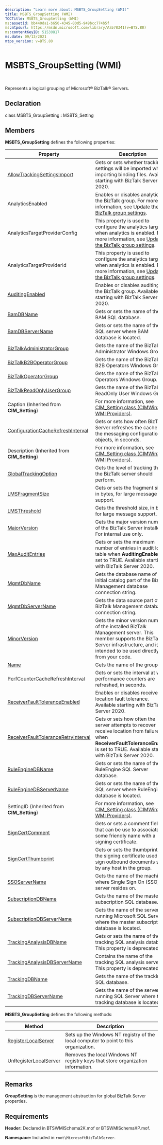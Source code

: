```yaml
---
description: "Learn more about: MSBTS_GroupSetting (WMI)"
title: MSBTS_GroupSetting (WMI)
TOCTitle: MSBTS_GroupSetting (WMI)
ms:assetid: bb440da1-b650-4345-80d5-949bcc774b5f
ms:mtpsurl: https://msdn.microsoft.com/library/Aa578341(v=BTS.80)
ms:contentKeyID: 51530817
ms.date: 09/13/2021
mtps_version: v=BTS.80
---
```


# MSBTS\_GroupSetting (WMI)

 

Represents a logical grouping of Microsoft® BizTalk® Servers.

## Declaration

class MSBTS\_GroupSetting : MSBTS\_Setting

## Members

**MSBTS\_GroupSetting** defines the following properties:

| Property | Description |
| --- | --- |
| [AllowTrackingSettingsImport](msbts-groupsetting-allowtrackingsettingsimport-property-wmi.md) | Gets or sets whether tracking settings will be imported while importing binding files. Available starting with BizTalk Server 2020. |
| AnalyticsEnabled | Enables or disables analytics for the BizTalk group. For more information, see [Update the BizTalk group settings](/biztalk/core/how-to-modify-group-settings). |
| AnalyticsTargetProviderConfig | This property is used to configure the analytics target when analytics is enabled. For more information, see [Update the BizTalk group settings](/biztalk/core/how-to-modify-group-settings). |
| AnalyticsTargetProviderId | This property is used to configure the analytics target when analytics is enabled. For more information, see [Update the BizTalk group settings](/biztalk/core/how-to-modify-group-settings). |
| [AuditingEnabled](msbts-groupsetting-auditingenabled-property-wmi.md) | Enables or disables auditing for the BizTalk group. Available starting with BizTalk Server 2020. |
| [BamDBName](msbts-groupsetting-bamdbname-property-wmi.md) | Gets or sets the name of the BAM SQL database. |
| [BamDBServerName](msbts-groupsetting-bamdbservername-property-wmi.md) | Gets or sets the name of the SQL server where BAM database is located. |
| [BizTalkAdministratorGroup](msbts-groupsetting-biztalkadministratorgroup-property-wmi.md) | Gets the name of the BizTalk Administrator Windows Group. |
| [BizTalkB2BOperatorGroup](msbts-groupsetting-biztalkb2boperatorgroup-property-wmi.md) | Gets the name of the BizTalk B2B Operators Windows Group. |
| [BizTalkOperatorGroup](msbts-groupsetting-biztalkoperatorgroup-property-wmi.md) | Gets the name of the BizTalk Operators Windows Group. |
| [BizTalkReadOnlyUserGroup](msbts-groupsetting-biztalkreadonlyusergroup-property-wmi.md) | Gets the name of the BizTalk ReadOnly User Windows Group. |
| Caption (Inherited from **CIM_Setting**) | For more information, see [CIM_Setting class (CIMWin32 WMI Providers)](/windows/win32/cimwin32prov/cim-setting). |
| [ConfigurationCacheRefreshInterval](msbts-groupsetting-configurationcacherefreshinterval-property-wmi.md) | Gets or sets how often BizTalk Server refreshes the cache of the messaging configuration objects, in seconds. |
| Description (Inherited from **CIM_Setting**) | For more information, see [CIM_Setting class (CIMWin32 WMI Providers)](/windows/win32/cimwin32prov/cim-setting). |
| [GlobalTrackingOption](msbts-groupsetting-globaltrackingoption-property-wmi.md) | Gets the level of tracking that the BizTalk server should perform. |
| [LMSFragmentSize](msbts-groupsetting-lmsfragmentsize-property-wmi.md) | Gets or sets the fragment size, in bytes, for large message support. |
| [LMSThreshold](msbts-groupsetting-lmsthreshold-property-wmi.md) | Gets the threshold size, in bytes, for large message support. |
| [MajorVersion](msbts-groupsetting-majorversion-property-wmi.md) | Gets the major version number of the BizTalk Server installed. For internal use only. |
| [MaxAuditEntries](msbts-groupsetting-maxauditentries-property-wmi.md) | Gets or sets the maximum number of entries in  audit log table when **AuditingEnabled** is set to TRUE. Available starting with BizTalk Server 2020. |
| [MgmtDbName](msbts-groupsetting-mgmtdbname-property-wmi.md) | Gets the database name of the initial catalog part of the BizTalk Management database connection string. |
| [MgmtDbServerName](msbts-groupsetting-mgmtdbservername-property-wmi.md) | Gets the data source part of the BizTalk Management database connection string. |
| [MinorVersion](msbts-groupsetting-minorversion-property-wmi.md) | Gets the minor version number of the installed BizTalk Management server. This member supports the BizTalk Server infrastructure, and isn't intended to be used directly from your code. |
| [Name](msbts-groupsetting-name-property-wmi.md) | Gets the name of the group. |
| [PerfCounterCacheRefreshInterval](msbts-groupsetting-perfcountercacherefreshinterval-property-wmi.md) | Gets or sets the interval at which performance counters are refreshed, in seconds. |
| [ReceiverFaultToleranceEnabled](msbts-groupsetting-receiverfaulttoleranceenabled-property-wmi.md) | Enables or disables receive location fault tolerance. Available starting with BizTalk Server 2020. |
| [ReceiverFaultToleranceRetryInterval](msbts-groupsetting-receiverfaulttoleranceretryinterval-property-wmi.md) | Gets or sets how often the server attempts to recover receive location from failures when **ReceiverFaultToleranceEnabled** is set to TRUE. Available starting with BizTalk Server 2020. |
| [RuleEngineDBName](msbts-groupsetting-ruleenginedbname-property-wmi.md) | Gets or sets the name of the RuleEngine SQL Server database. |
| [RuleEngineDBServerName](msbts-groupsetting-ruleenginedbservername-property-wmi.md) | Gets or sets the name of the SQL server where RuleEngine database is located. |
| SettingID (Inherited from **CIM_Setting**) | For more information, see [CIM_Setting class (CIMWin32 WMI Providers)](/windows/win32/cimwin32prov/cim-setting). |
| [SignCertComment](msbts-groupsetting-signcertcomment-property-wmi.md) | Gets or sets a comment field that can be use to associate some friendly name with a signing certificate. |
| [SignCertThumbprint](msbts-groupsetting-signcertthumbprint-property-wmi.md) | Gets or sets the thumbprint of the signing certificate used to sign outbound documents sent by any host in the group. |
| [SSOServerName](msbts-groupsetting-ssoservername-property-wmi.md) | Gets the name of the machine where Single Sign On (SSO) server resides on. |
| [SubscriptionDBName](msbts-groupsetting-subscriptiondbname-property-wmi.md) | Gets the name of the master subscription SQL database. |
| [SubscriptionDBServerName](msbts-groupsetting-subscriptiondbservername-property-wmi.md) | Gets the name of the server running Microsoft SQL Server where the master subscription database is located. |
| [TrackingAnalysisDBName](msbts-groupsetting-trackinganalysisdbname-property-wmi.md) | Gets or sets the name of the tracking SQL analysis database. This property is deprecated. |
| [TrackingAnalysisDBServerName](msbts-groupsetting-trackinganalysisdbservername-property-wmi.md) | Contains the name of the tracking SQL analysis server. This property is deprecated. |
| [TrackingDBName](msbts-groupsetting-trackingdbname-property-wmi.md) | Gets the name of the tracking SQL database. |
| [TrackingDBServerName](msbts-groupsetting-trackingdbservername-property-wmi.md) | Gets the name of the server running SQL Server where the tracking database is located. |

**MSBTS\_GroupSetting** defines the following methods:

| Method | Description |
| --- | --- |
| [RegisterLocalServer](msbts-groupsetting-registerlocalserver-method-wmi.md) | Sets up the Windows NT registry of the local computer to point to this organization. |
| [UnRegisterLocalServer](msbts-groupsetting-unregisterlocalserver-method-wmi.md) | Removes the local Windows NT registry keys that store organization information. |

## Remarks

**GroupSetting** is the management abstraction for global BizTalk Server properties.

## Requirements

**Header:** Declared in BTSWMISchema2K.mof or BTSWMISchemaXP.mof.

**Namespace:** Included in `root\MicrosoftBizTalkServer`.
